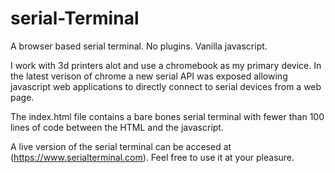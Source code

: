 # serial-Terminal
A browser based serial terminal. No plugins. Vanilla javascript. 

I work with 3d printers alot and use a chromebook as my primary device. In the latest verison of chrome a new serial API was exposed allowing javascript web applications to directly connect to serial devices from a web page.

The index.html file contains a bare bones serial terminal with fewer than 100 lines of code between the HTML and the javascript. 

A live version of the serial terminal can be accesed at (https://www.serialterminal.com). Feel free to use it at your pleasure. 
